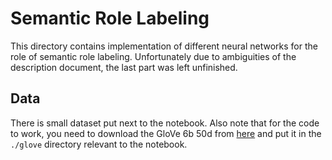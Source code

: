 # Semantic Role Labeling

This directory contains implementation of different neural networks for the role of semantic role labeling. Unfortunately due to ambiguities of the description document, the last part was left unfinished.

## Data

There is small dataset put next to the notebook. Also note that for the code to work, you need to download the GloVe 6b 50d from [here](https://nlp.stanford.edu/data/glove.6B.zip) and put it in the `./glove` directory relevant to the notebook.